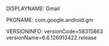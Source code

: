 DISPLAYNAME: Gmail

PKGNAME: com.google.android.gm

VERSIONINFO: versionCode=58315863 versionName=6.6.126913422.release

